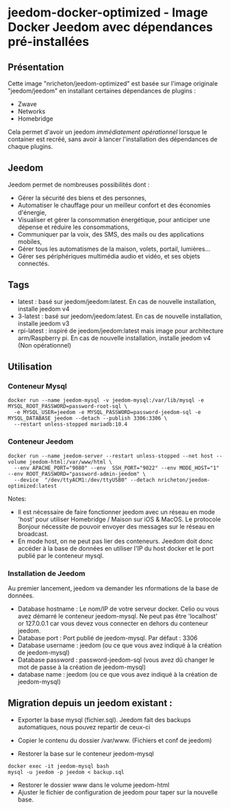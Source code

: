 # jeedom-docker-optimized - Image Docker Jeedom avec dépendances pré-installées

## Présentation 

Cette image "nricheton/jeedom-optimized" est basée sur l'image originale "jeedom/jeedom" en installant certaines dépendances de plugins : 

  - Zwave
  - Networks
  - Homebridge

Cela permet d'avoir un jeedom *immédiatement opérationnel* lorsque le container est recréé, sans avoir à lancer l'installation des dépendances de chaque plugins. 

## Jeedom

Jeedom permet de nombreuses possibilités dont :

  - Gérer la sécurité des biens et des personnes,
  - Automatiser le chauffage pour un meilleur confort et des économies d'énergie,
  - Visualiser et gérer la consommation énergétique, pour anticiper une dépense et réduire les consommations,
  - Communiquer par la voix, des SMS, des mails ou des applications mobiles,
  - Gérer tous les automatismes de la maison, volets, portail, lumières...
  - Gérer ses périphériques multimédia audio et vidéo, et ses objets connectés.
  
## Tags 
  
  - latest : basé sur jeedom/jeedom:latest. En cas de nouvelle installation, installe jeedom v4 
  - 3-latest : basé sur jeedom/jeedom:latest. En cas de nouvelle installation, installe jeedom v3
  - rpi-latest : inspiré de jeedom/jeedom:latest mais image pour architecture arm/Raspberry pi. En cas de nouvelle installation, installe jeedom v4 (Non opérationnel)

## Utilisation 
  
### Conteneur Mysql 

```
docker run --name jeedom-mysql -v jeedom-mysql:/var/lib/mysql -e MYSQL_ROOT_PASSWORD=password-root-sql \
  -e MYSQL_USER=jeedom -e MYSQL_PASSWORD=password-jeedom-sql -e MYSQL_DATABASE jeedom --detach --publish 3306:3306 \
  --restart unless-stopped mariadb:10.4
```

### Conteneur Jeedom
```
docker run --name jeedom-server --restart unless-stopped --net host --volume jeedom-html:/var/www/html \
  --env APACHE_PORT="9080" --env  SSH_PORT="9022" --env MODE_HOST="1" --env ROOT_PASSWORD="password-admin-jeedom" \
  --device  "/dev/ttyACM1:/dev/ttyUSB0" --detach nricheton/jeedom-optimized:latest 
```

Notes: 
  - Il est nécessaire de faire fonctionner jeedom avec un réseau en mode 'host' pour utiliser Homebridge / Maison sur iOS & MacOS. Le protocole Bonjour nécessite de pouvoir envoyer des messages sur le réseau en broadcast.
  - En mode host, on ne peut pas lier des conteneurs. Jeedom doit donc accéder à la base de données en utiliser l'IP du host docker et le port publié par le conteneur mysql.

### Installation de Jeedom

Au premier lancement, jeedom va demander les nformations de la base de données. 

- Database hostname : Le nom/IP de votre serveur docker. Celio ou vous avez démarré le conteneur jeedom-mysql. Ne peut pas être 'localhost' or 127.0.0.1 car vous devez vous connecter en dehors du conteneur jeedom.
- Database port : Port publié de jeedom-mysql. Par défaut : 3306
- Database username : jeedom (ou ce que vous avez indiqué à la création de jeedom-mysql)
- Database password : password-jeedom-sql (vous avez dû changer le mot de passe à la création de jeedom-mysql)
- database name : jeedom (ou ce que vous avez indiqué à la création de jeedom-mysql)


## Migration depuis un jeedom existant : 

- Exporter la base mysql (fichier.sql). Jeedom fait des backups automatiques, nous pouvez repartir de ceux-ci
- Copier le contenu du dossier /var/www. (Fichiers et conf de jeedom)

- Restorer la base sur le conteneur jeedom-mysql
```
docker exec -it jeedom-mysql bash
mysql -u jeedom -p jeedom < backup.sql 
```

- Restorer le dossier www dans le volume jeedom-html 
- Ajuster le fichier de configuration de jeedom pour taper sur la nouvelle base.
